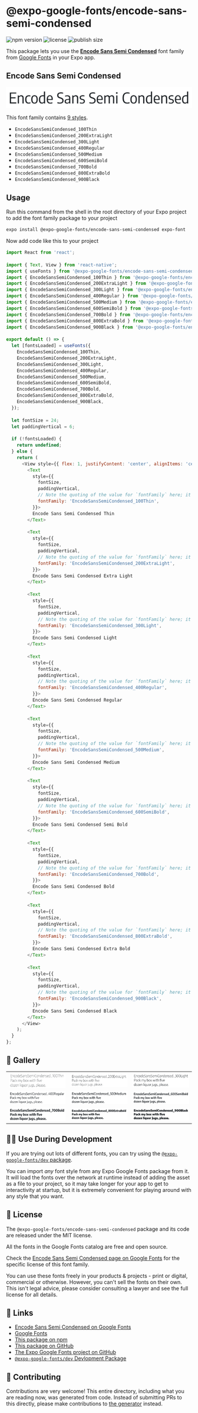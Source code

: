 # @expo-google-fonts/encode-sans-semi-condensed

![npm version](https://flat.badgen.net/npm/v/@expo-google-fonts/encode-sans-semi-condensed)
![license](https://flat.badgen.net/github/license/expo/google-fonts)
![publish size](https://flat.badgen.net/packagephobia/install/@expo-google-fonts/encode-sans-semi-condensed)

This package lets you use the [**Encode Sans Semi Condensed**](https://fonts.google.com/specimen/Encode+Sans+Semi+Condensed) font family from [Google Fonts](https://fonts.google.com/) in your Expo app.

## Encode Sans Semi Condensed

![Encode Sans Semi Condensed](./font-family.png)

This font family contains [9 styles](#-gallery).

- `EncodeSansSemiCondensed_100Thin`
- `EncodeSansSemiCondensed_200ExtraLight`
- `EncodeSansSemiCondensed_300Light`
- `EncodeSansSemiCondensed_400Regular`
- `EncodeSansSemiCondensed_500Medium`
- `EncodeSansSemiCondensed_600SemiBold`
- `EncodeSansSemiCondensed_700Bold`
- `EncodeSansSemiCondensed_800ExtraBold`
- `EncodeSansSemiCondensed_900Black`

## Usage

Run this command from the shell in the root directory of your Expo project to add the font family package to your project
```sh
expo install @expo-google-fonts/encode-sans-semi-condensed expo-font
```

Now add code like this to your project
```js
import React from 'react';

import { Text, View } from 'react-native';
import { useFonts } from '@expo-google-fonts/encode-sans-semi-condensed/useFonts';
import { EncodeSansSemiCondensed_100Thin } from '@expo-google-fonts/encode-sans-semi-condensed/100Thin';
import { EncodeSansSemiCondensed_200ExtraLight } from '@expo-google-fonts/encode-sans-semi-condensed/200ExtraLight';
import { EncodeSansSemiCondensed_300Light } from '@expo-google-fonts/encode-sans-semi-condensed/300Light';
import { EncodeSansSemiCondensed_400Regular } from '@expo-google-fonts/encode-sans-semi-condensed/400Regular';
import { EncodeSansSemiCondensed_500Medium } from '@expo-google-fonts/encode-sans-semi-condensed/500Medium';
import { EncodeSansSemiCondensed_600SemiBold } from '@expo-google-fonts/encode-sans-semi-condensed/600SemiBold';
import { EncodeSansSemiCondensed_700Bold } from '@expo-google-fonts/encode-sans-semi-condensed/700Bold';
import { EncodeSansSemiCondensed_800ExtraBold } from '@expo-google-fonts/encode-sans-semi-condensed/800ExtraBold';
import { EncodeSansSemiCondensed_900Black } from '@expo-google-fonts/encode-sans-semi-condensed/900Black';

export default () => {
  let [fontsLoaded] = useFonts({
    EncodeSansSemiCondensed_100Thin,
    EncodeSansSemiCondensed_200ExtraLight,
    EncodeSansSemiCondensed_300Light,
    EncodeSansSemiCondensed_400Regular,
    EncodeSansSemiCondensed_500Medium,
    EncodeSansSemiCondensed_600SemiBold,
    EncodeSansSemiCondensed_700Bold,
    EncodeSansSemiCondensed_800ExtraBold,
    EncodeSansSemiCondensed_900Black,
  });

  let fontSize = 24;
  let paddingVertical = 6;

  if (!fontsLoaded) {
    return undefined;
  } else {
    return (
      <View style={{ flex: 1, justifyContent: 'center', alignItems: 'center' }}>
        <Text
          style={{
            fontSize,
            paddingVertical,
            // Note the quoting of the value for `fontFamily` here; it expects a string!
            fontFamily: 'EncodeSansSemiCondensed_100Thin',
          }}>
          Encode Sans Semi Condensed Thin
        </Text>

        <Text
          style={{
            fontSize,
            paddingVertical,
            // Note the quoting of the value for `fontFamily` here; it expects a string!
            fontFamily: 'EncodeSansSemiCondensed_200ExtraLight',
          }}>
          Encode Sans Semi Condensed Extra Light
        </Text>

        <Text
          style={{
            fontSize,
            paddingVertical,
            // Note the quoting of the value for `fontFamily` here; it expects a string!
            fontFamily: 'EncodeSansSemiCondensed_300Light',
          }}>
          Encode Sans Semi Condensed Light
        </Text>

        <Text
          style={{
            fontSize,
            paddingVertical,
            // Note the quoting of the value for `fontFamily` here; it expects a string!
            fontFamily: 'EncodeSansSemiCondensed_400Regular',
          }}>
          Encode Sans Semi Condensed Regular
        </Text>

        <Text
          style={{
            fontSize,
            paddingVertical,
            // Note the quoting of the value for `fontFamily` here; it expects a string!
            fontFamily: 'EncodeSansSemiCondensed_500Medium',
          }}>
          Encode Sans Semi Condensed Medium
        </Text>

        <Text
          style={{
            fontSize,
            paddingVertical,
            // Note the quoting of the value for `fontFamily` here; it expects a string!
            fontFamily: 'EncodeSansSemiCondensed_600SemiBold',
          }}>
          Encode Sans Semi Condensed Semi Bold
        </Text>

        <Text
          style={{
            fontSize,
            paddingVertical,
            // Note the quoting of the value for `fontFamily` here; it expects a string!
            fontFamily: 'EncodeSansSemiCondensed_700Bold',
          }}>
          Encode Sans Semi Condensed Bold
        </Text>

        <Text
          style={{
            fontSize,
            paddingVertical,
            // Note the quoting of the value for `fontFamily` here; it expects a string!
            fontFamily: 'EncodeSansSemiCondensed_800ExtraBold',
          }}>
          Encode Sans Semi Condensed Extra Bold
        </Text>

        <Text
          style={{
            fontSize,
            paddingVertical,
            // Note the quoting of the value for `fontFamily` here; it expects a string!
            fontFamily: 'EncodeSansSemiCondensed_900Black',
          }}>
          Encode Sans Semi Condensed Black
        </Text>
      </View>
    );
  }
};

```

## 🔡 Gallery


||||
|-|-|-|
|![EncodeSansSemiCondensed_100Thin](.//100Thin/EncodeSansSemiCondensed_100Thin.ttf.png)|![EncodeSansSemiCondensed_200ExtraLight](.//200ExtraLight/EncodeSansSemiCondensed_200ExtraLight.ttf.png)|![EncodeSansSemiCondensed_300Light](.//300Light/EncodeSansSemiCondensed_300Light.ttf.png)||
|![EncodeSansSemiCondensed_400Regular](.//400Regular/EncodeSansSemiCondensed_400Regular.ttf.png)|![EncodeSansSemiCondensed_500Medium](.//500Medium/EncodeSansSemiCondensed_500Medium.ttf.png)|![EncodeSansSemiCondensed_600SemiBold](.//600SemiBold/EncodeSansSemiCondensed_600SemiBold.ttf.png)||
|![EncodeSansSemiCondensed_700Bold](.//700Bold/EncodeSansSemiCondensed_700Bold.ttf.png)|![EncodeSansSemiCondensed_800ExtraBold](.//800ExtraBold/EncodeSansSemiCondensed_800ExtraBold.ttf.png)|![EncodeSansSemiCondensed_900Black](.//900Black/EncodeSansSemiCondensed_900Black.ttf.png)||


## 👩‍💻 Use During Development

If you are trying out lots of different fonts, you can try using the [`@expo-google-fonts/dev` package](https://github.com/freeboub/google-fonts/tree/master/font-packages/dev#readme).

You can import *any* font style from any Expo Google Fonts package from it. It will load the fonts
over the network at runtime instead of adding the asset as a file to your project, so it may take longer
for your app to get to interactivity at startup, but it is extremely convenient
for playing around with any style that you want.

## 📖 License

The `@expo-google-fonts/encode-sans-semi-condensed` package and its code are released under the MIT license.

All the fonts in the Google Fonts catalog are free and open source.

Check the [Encode Sans Semi Condensed page on Google Fonts](https://fonts.google.com/specimen/Encode+Sans+Semi+Condensed) for the specific license of this font family.

You can use these fonts freely in your products & projects - print or digital, commercial or otherwise. However, you can't sell the fonts on their own. This isn't legal advice, please consider consulting a lawyer and see the full license for all details.

## 🔗 Links

- [Encode Sans Semi Condensed on Google Fonts](https://fonts.google.com/specimen/Encode+Sans+Semi+Condensed)
- [Google Fonts](https://fonts.google.com/)
- [This package on npm](https://www.npmjs.com/package/@expo-google-fonts/encode-sans-semi-condensed)
- [This package on GitHub](https://github.com/freeboub/google-fonts/tree/master/font-packages/encode-sans-semi-condensed)
- [The Expo Google Fonts project on GitHub](https://github.com/freeboub/google-fonts)
- [`@expo-google-fonts/dev` Devlopment Package](https://github.com/freeboub/google-fonts/tree/master/font-packages/dev)

## 🤝 Contributing

Contributions are very welcome! This entire directory, including what you are reading now, was generated from code. Instead of submitting PRs to this directly, please make contributions to [the generator](https://github.com/freeboub/google-fonts/tree/master/packages/generator) instead.
